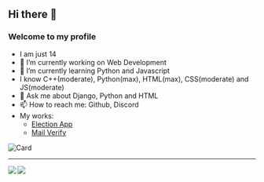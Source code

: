 ## Hi there 👋
### Welcome to my profile

-  I am just 14
- 🔭 I’m currently working on Web Development 
- 🌱 I’m currently learning Python and Javascript
- I know C++(moderate), Python(max), HTML(max), CSS(moderate) and JS(moderate)
- 💬 Ask me about Django, Python and HTML
- 📫 How to reach me: Github, Discord
- My works:
  - [Election App](https://bit.ly/33FCdO2)
  - [Mail Verify](https://bit.ly/321I9zx)


![Card](https://github-readme-stats.vercel.app/api?username=IamEinstein1&count_private=true&show_icons=true&hide_border=true&theme=tokyonight)

<hr>

<img align="left" src="https://github-readme-stats.vercel.app/api?username=IamEinstein1&count_private=true&show_icons=true&hide_border=true"/>
<img align="left" src="https://github-readme-stats.vercel.app/api/top-langs/?username=IamEinstein1&layout=compact&card_width=250&hide_border=true"/>
